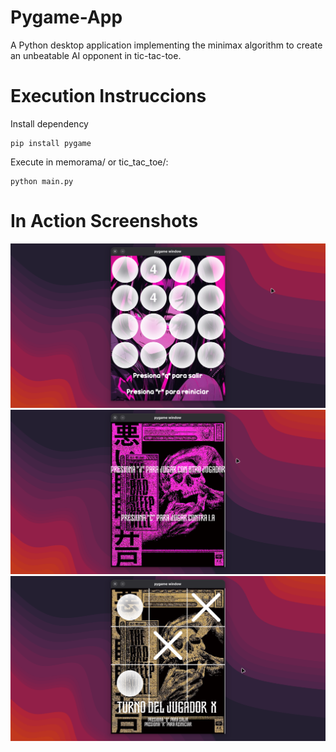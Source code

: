 # Pygame-App
A Python desktop application implementing the minimax algorithm to create an unbeatable AI opponent in tic-tac-toe.
# Execution Instruccions
Install dependency
```
pip install pygame
```
Execute in memorama/ or tic_tac_toe/:
```
python main.py
```
# In Action Screenshots
![Vista 1](assets/1.png)
![Vista 2](assets/2.png)
![Vista 3](assets/3.png)
